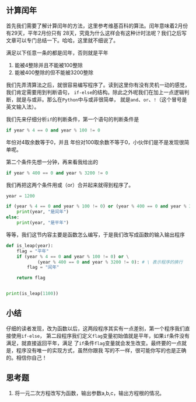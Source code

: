## 计算闰年
首先我们需要了解计算闰年的方法，这里参考维基百科的算法。闰年意味着2月份有29天，平年2月份只有
28天，究竟为什么这样会有这种计时法呢？我们之后写文章可以专门总结一下。哈哈，这里就不细说了。

满足以下任意一条的都是闰年，否则就是平年
1. 能被4整除并且不能被100整除
2. 能被400整除的但不能被3200整除

我们先弄清算法之后，就很容易编写程序了。读到这里你有没有灵机一动的感觉，我们肯定需要用到判断语句，
`if-else`的结构。除此之外呢我们在加上一点逻辑判断，就是与或非。那么在`Python`中与或非很简单，
就是`and`、`or`、`!`（这个冒号是英文输入法）。

我们先来仔细分析`if`的判断条件，第一个语句的判断条件是
```python
if year % 4 == 0 and year % 100 != 0
```
年份对4取余数等于0，并且 年份对100取余数不等于0，小伙伴们是不是发现很简单呢。

第二个条件先想一分钟，再来看我给出的

```python
if year % 400 == 0 and year % 3200 != 0
```

我们再把这两个条件用或（or）合并起来就得到程序了。

```python
year = 1200

if (year % 4 == 0 and year % 100 != 0) or (year % 400 == 0 and year % 3200 != 0):
    print(year, "是闰年")
else:
    print(year, "是平年")
```
等等，我们这节内容主要是函数怎么编写，于是我们改写成函数的输入输出程序

```python
def is_leap(year):
    flag = "平年"
    if (year % 4 == 0 and year % 100 != 0) or \
            (year % 400 == 0 and year % 3200 != 0): # \ 表示程序的换行
        flag = "闰年"

    return flag


print(is_leap(1100))
```

## 小结
仔细的读者发现，改为函数以后，这两段程序其实有一点差别，第一个程序我们直接使用`if-else`，
第二段程序我们定义`flag`变量初始值就是平年，如果`if`条件没有满足，就直接返回平年，满足
了`if`条件`flag`变量就会发生改变。最终要的一点就是，程序没有唯一的实现方式，虽然你跟我
写的不一样，很可能你写的也是正确的。相信你自己！

## 思考题
1. 将一元二次方程改写为函数，输出参数a,b,c，输出方程根的情况。